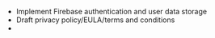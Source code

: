 - Implement Firebase authentication and user data storage
- Draft privacy policy/EULA/terms and conditions
- 

